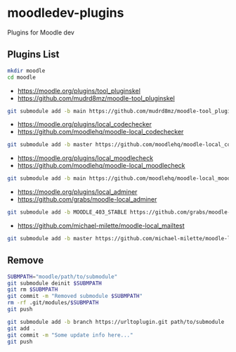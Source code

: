 # moodledev-plugins
Plugins for Moodle dev

## Plugins List

```bash
mkdir moodle
cd moodle
```
- https://moodle.org/plugins/tool_pluginskel
- https://github.com/mudrd8mz/moodle-tool_pluginskel
```bash
git submodule add -b main https://github.com/mudrd8mz/moodle-tool_pluginskel.git admin/tool/pluginskel
```
- https://moodle.org/plugins/local_codechecker
- https://github.com/moodlehq/moodle-local_codechecker
```bash
git submodule add -b master https://github.com/moodlehq/moodle-local_codechecker.git local/codechecker
```
- https://moodle.org/plugins/local_moodlecheck
- https://github.com/moodlehq/moodle-local_moodlecheck
```bash
git submodule add -b main https://github.com/moodlehq/moodle-local_moodlecheck.git local/moodlecheck
```
- https://moodle.org/plugins/local_adminer
- https://github.com/grabs/moodle-local_adminer
```bash
git submodule add -b MOODLE_403_STABLE https://github.com/grabs/moodle-local_adminer.git local/adminer
```
- https://github.com/michael-milette/moodle-local_mailtest
```bash
git submodule add -b master https://github.com/michael-milette/moodle-local_mailtest.git local/mailtest
```

## Remove

```bash
SUBMPATH="moodle/path/to/submodule"
git submodule deinit $SUBMPATH
git rm $SUBMPATH
git commit -m "Removed submodule $SUBMPATH"
rm -rf .git/modules/$SUBMPATH
git push
```

```bash
git submodule add -b branch https://urltoplugin.git path/to/submodule
git add .
git commit -m "Some update info here..."
git push
```
